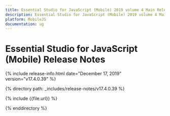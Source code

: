 ```yaml
---
title: Essential Studio for JavaScript (Mobile) 2019 volume 4 Main Release Release Notes  
description: Essential Studio for JavaScript (Mobile) 2019 volume 4 Main Release Release Notes  
platform: MobileJS
documentation: ug
---
```


# Essential Studio for JavaScript (Mobile)  Release Notes  

{% include release-info.html date="December 17, 2019"  version="v17.4.0.39" %} 


{% directory path: _includes/release-notes/v17.4.0.39 %}

{% include {{file.url}} %}

{% enddirectory %}